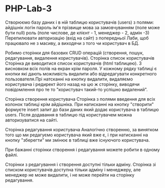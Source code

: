 # PHP-Lab-3

Створюємо базу даних і в ній таблицю користувачів (users) з полями:
айдішнік
логін
пароль
ім'я
прізвище
мова за замовчуванням (поле може бути null)
роль (поле числове, де клієнт - 1, менеджер - 2, адмін -3)
Перепилювати авторизацію (вхід на сайт) з попередньої Лаби, щоб працювало не з масиву, а виходячи з того чи користувач в БД.

Робимо сторінки для базових CRUD операцій (створення, пошук, редагування, видалення користувачів).
Сторінка список користувачів
Сторінка де виводитися список користувачів (html таблицею). З висновком всіх полів на екран крім пароля. У кожному рядку таблиці є кнопки які дають можливість видалити або відредагувати конкретного пользователя.Прі натсканні на кнопку видалити, видаляємо користувача і редирект його назад на цю ж сторінку, виводячи повідомлення про те то "користувач такий-то успішно видалений".

Сторінка створення користувача
Сторінка з полями введення для всіх колонок таблиці крім айдішніка. При натисканні на кнопку "створити" формуєте insert запит до бази даних який додає користувача в таблицю users. Після додавання в таблицю під користувачем можна авторизуватися на сайті.

Сторінка редагування користувача
Аналогічно створенню, за винятком того що ми редагуємо користувача який вже є, і при натисканні на кнопку "зберегти" ми змінює в таблиці вже існуючого користувача.

При бажанні сторінки створення і редагування можете робити в одному файлі.

Сторінки з редагування і створення доступні тільки адміну. Сторінка зі списком користувачів доступна тільки адміну і менеджеру, але менеджер не може видалити, і не може перейти на сторінку редагування.

